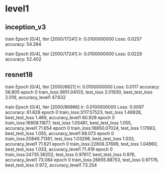 # level1
## inception_v3
<!-- batch_size=64 pretrained -->
train Epoch [0/4], Iter [2000/17241] lr: 0.0100000000 Loss: 0.0257 accuracy: 54.394
<!-- batch_size=64 pretrained img+1, have none help-->
train Epoch [0/4], Iter [2000/17241] lr: 0.0100000000 Loss: 0.0229 accuracy: 52.402

## resnet18
<!-- batch_size=128 balanced level1-->
train Epoch [0/4], Iter [2000/8621] lr: 0.0100000000 Loss: 0.0117 accuracy: 56.805
epoch 0 train_loss:3651.04103, test_loss 2.01930, best_test_loss 2.019, accuracy_level1 47.632

<!-- batch_size=128 imblanced level1? -->
train Epoch [0/4], Iter [2000/86986] lr: 0.0100000000 Loss: 0.0097 accuracy: 61.828
epoch 0 train_loss:3117.57523, test_loss 1.46928, best_test_loss 1.469, accuracy_level1 60.928
epoch 0 train_loss:16808.11877, test_loss 1.05481, best_test_loss 1.055, accuracy_level1 71.654
epoch 0 train_loss:18850.07024, test_loss 1.17663, best_test_loss 1.055, accuracy_level1 68.073
epoch 0 train_loss:20846.71361, test_loss 1.03266, best_test_loss 1.033, accuracy_level1 71.621
epoch 0 train_loss:22808.37699, test_loss 1.04960, best_test_loss 1.033, accuracy_level1 71.419
epoch 0 train_loss:24735.36252, test_loss 0.97617, best_test_loss 0.976, accuracy_level1 73.084
epoch 0 train_loss:26655.88753, test_loss 0.97176, best_test_loss 0.972, accuracy_level1 73.254


